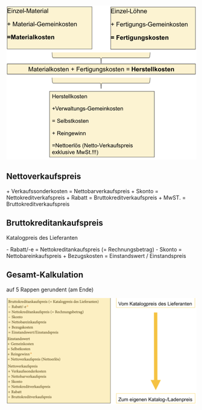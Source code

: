 ![](media/Pasted%20image%2020230523110832.png)

## Nettoverkaufspreis
\+ Verkaufssonderkosten
\= Nettobarverkaufspreis
\+ Skonto
\= Nettokreditverkafspreis
\+ Rabatt
\= Bruttokreditverkaufspreis
\+ MwST.
\= Bruttokreditverkaufspreis

## Bruttokreditankaufspreis
Katalogpreis des Lieferanten

\- Rabatt/-e
\= Nettokreditankaufspreis (= Rechnungsbetrag)
\- Skonto
\= Nettobareinkaufspreis
\+ Bezugskosten
\= Einstandswert / Einstandspreis

## Gesamt-Kalkulation
auf 5 Rappen gerundent (am Ende)


![](media/Pasted%20image%2020230523112034.png)
